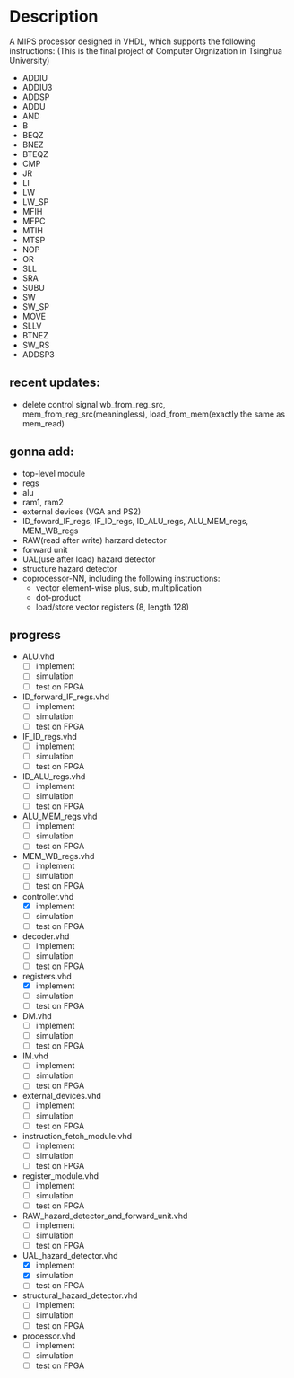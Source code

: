 # Description
A MIPS processor designed in VHDL, which supports the following instructions: (This is the final project of Computer Orgnization in Tsinghua University)

- ADDIU 
- ADDIU3
- ADDSP
- ADDU
- AND
- B
- BEQZ
- BNEZ
- BTEQZ
- CMP
- JR
- LI
- LW
- LW_SP
- MFIH
- MFPC
- MTIH
- MTSP
- NOP
- OR
- SLL
- SRA
- SUBU
- SW
- SW_SP
- MOVE	
- SLLV	
- BTNEZ	
- SW_RS	
- ADDSP3

## recent updates:
- delete control signal wb_from_reg_src, mem_from_reg_src(meaningless), load_from_mem(exactly the same as mem_read)

## gonna add:
- top-level module
- regs
- alu
- ram1, ram2
- external devices (VGA and PS2)
- ID_foward_IF_regs, IF_ID_regs, ID_ALU_regs, ALU_MEM_regs, MEM_WB_regs
- RAW(read after write) harzard detector 
- forward unit
- UAL(use after load) hazard detector
- structure hazard detector
- coprocessor-NN, including the following instructions:
	* vector element-wise plus, sub, multiplication
	* dot-product
	* load/store vector registers (8, length 128)

## progress
- ALU.vhd
	* [ ] implement 
	* [ ] simulation
	* [ ] test on FPGA
- ID_forward_IF_regs.vhd
	* [ ] implement 
	* [ ] simulation
	* [ ] test on FPGA
- IF_ID_regs.vhd
	* [ ] implement 
	* [ ] simulation
	* [ ] test on FPGA
- ID_ALU_regs.vhd
	* [ ] implement 
	* [ ] simulation
	* [ ] test on FPGA
- ALU_MEM_regs.vhd
	* [ ] implement 
	* [ ] simulation
	* [ ] test on FPGA
- MEM_WB_regs.vhd
	* [ ] implement 
	* [ ] simulation
	* [ ] test on FPGA
- controller.vhd
	* [x] implement 
	* [ ] simulation
	* [ ] test on FPGA
- decoder.vhd
	* [ ] implement 
	* [ ] simulation
	* [ ] test on FPGA
- registers.vhd
	* [x] implement 
	* [ ] simulation
	* [ ] test on FPGA
- DM.vhd
	* [ ] implement 
	* [ ] simulation
	* [ ] test on FPGA
- IM.vhd
	* [ ] implement 
	* [ ] simulation
	* [ ] test on FPGA
- external_devices.vhd
	* [ ] implement 
	* [ ] simulation
	* [ ] test on FPGA
- instruction_fetch_module.vhd
	* [ ] implement 
	* [ ] simulation
	* [ ] test on FPGA
- register_module.vhd
	* [ ] implement 
	* [ ] simulation
	* [ ] test on FPGA
- RAW_hazard_detector_and_forward_unit.vhd
	* [ ] implement 
	* [ ] simulation
	* [ ] test on FPGA
- UAL_hazard_detector.vhd
	* [x] implement 
	* [x] simulation
	* [ ] test on FPGA
- structural_hazard_detector.vhd
	* [ ] implement 
	* [ ] simulation
	* [ ] test on FPGA
- processor.vhd
	* [ ] implement 
	* [ ] simulation
	* [ ] test on FPGA
